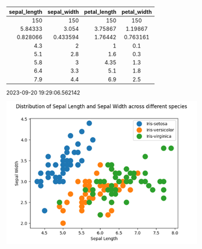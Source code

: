 |   sepal_length |   sepal_width |   petal_length |   petal_width |
|---------------:|--------------:|---------------:|:-------------:|
|     150        |    150        |      150       |    150        |
|       5.84333  |      3.054    |        3.75867 |      1.19867  |
|       0.828066 |      0.433594 |        1.76442 |      0.763161 |
|       4.3      |      2        |        1       |      0.1      |
|       5.1      |      2.8      |        1.6     |      0.3      |
|       5.8      |      3        |        4.35    |      1.3      |
|       6.4      |      3.3      |        5.1     |      1.8      |
|       7.9      |      4.4      |        6.9     |      2.5      |


2023-09-20 19:29:06.562142


![Graph](PlotImage.png)


